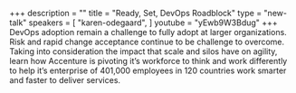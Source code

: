 +++
description = ""
title = "Ready, Set, DevOps Roadblock"
type = "new-talk"
speakers = [
        "karen-odegaard",
]
youtube = "yEwb9W3Bdug"
+++
DevOps adoption remain a challenge to fully adopt at larger organizations. Risk and rapid change acceptance continue to be challenge to overcome. Taking into consideration the impact that scale and silos have on agility, learn how Accenture is pivoting it’s workforce to think and work differently to help it’s enterprise of 401,000 employees in 120 countries work smarter and faster to deliver services.